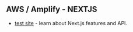 ## AWS / Amplify - NEXTJS

- [test site](https://main.d2qc3o3nnwii6k.amplifyapp.com/) - learn about Next.js features and API.
